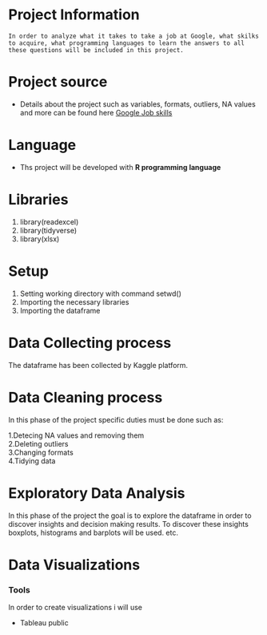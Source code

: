 # Project Information
``` 
In order to analyze what it takes to take a job at Google, what skilks to acquire, what programming languages to learn the answers to all these questions will be included in this project.
```
# Project source 
* Details about the project such as variables, formats, outliers, NA values and more can be found here [Google Job skills](https://www.kaggle.com/niyamatalmass/google-job-skills)


# Language
* Ths project will be developed with **R programming language**

# Libraries 
1. library(readexcel)
2. library(tidyverse)
3. library(xlsx)

# Setup 
1. Setting working directory with command setwd()
2. Importing the necessary libraries 
3. Importing the dataframe

# Data Collecting process 
The dataframe has been collected by Kaggle platform.

# Data Cleaning process
In this phase of the project specific duties must be done such as:

1.Detecing NA values and removing them <br>
2.Deleting outliers <br>
3.Changing formats <br>
4.Tidying data

# Exploratory Data Analysis
In this phase of the project the goal is to explore the dataframe in order to discover insights
and decision making results. To discover these insights boxplots, histograms and  barplots
will be used. etc.

# Data Visualizations

### Tools
In order to create visualizations i will use 
* Tableau public

